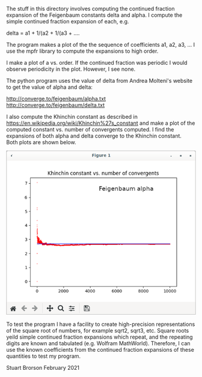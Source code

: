 The stuff in this directory involves computing the continued
fraction expansion of the Feigenbaum constants delta
and alpha.  I compute the simple continued fraction expansion
of each, e.g. 

delta = a1 + 1/(a2 + 1/(a3 + ....

The program makes a plot of the the sequence of coefficients
a1, a2, a3, ...  I use the mpfr library to compute the
expansions to high order.

I make a plot of a vs. order.  If the continued fraction was
periodic I would observe periodicity in the plot.  However,
I see none.

The python program uses the value of delta from Andrea Molteni's
website to get the value of alpha and delta:

http://converge.to/feigenbaum/alpha.txt
http://converge.to/feigenbaum/delta.txt

I also compute the Khinchin constant as described in
https://en.wikipedia.org/wiki/Khinchin%27s_constant
and make a plot of the computed constant vs. number of
convergents computed.  I find the expansions of both 
alpha and delta converge to the Khinchin constant.  
Both plots are shown below.

![AlphaPlot](AlphaPlot.png)

To test the program I have a facility to create high-precision
representations of the square root of numbers, for example
sqrt2, sqrt3, etc.  Square roots yeild simple continued fraction
expansions which repeat, and the repeating digits are known and
tabulated (e.g. Wolfram MathWorld).  Therefore, I can use
the known coefficients from the continued fraction expansions
of these quantities to test my program.

Stuart Brorson
February 2021
